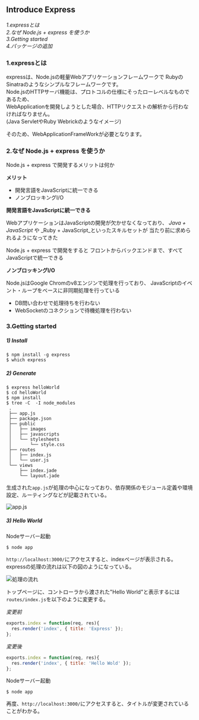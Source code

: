 ## Introduce Express

_1.expressとは_  
_2.なぜ Node.js + express を使うか_  
_3.Getting started_  
_4.パッケージの追加_
  

### 1.expressとは

expressは、Node.jsの軽量Webアプリケーションフレームワークで
RubyのSinatraのようなシンプルなフレームワークです。  
Node.jsのHTTPサーバ機能は、プロトコルの仕様にそったローレベルなものであるため、  
WebApplicationを開発しようとした場合、HTTPリクエストの解析から行わなければなりません。  
(Java ServletやRuby Webrickのようなイメージ)  

そのため、WebApplicationFrameWorkが必要となります。
  

### 2.なぜ Node.js + express を使うか

Node.js + express で開発するメリットは何か  

**メリット**

* 開発言語をJavaScriptに統一できる
* ノンブロッキングI/O


**開発言語をJavaScriptに統一できる**

WebアプリケーションはJavaScriptの開発が欠かせなくなっており、
_Java + JavaScript_ や _Ruby + JavaScript_といったスキルセットが
当たり前に求められるようになってきた

Node.js + express で開発をすると
フロントからバックエンドまで、すべてJavaScriptで統一できる


**ノンブロッキングI/O**

Node.jsはGoogle Chromのv8エンジンで処理を行っており、
JavaScriptのイベント・ループをベースに非同期処理を行っている


* DB問い合わせで処理待ちを行わない
* WebSocketのコネクションで待機処理を行わない
  

### 3.Getting started

##### 1) Install

```shell
$ npm install -g express
$ which express
```

##### 2) Generate

```shell
$ express helloWorld
$ cd helloWorld
$ npm install
$ tree -C  -I node_modules
 .
 ├── app.js
 ├── package.json
 ├── public
 │   ├── images
 │   ├── javascripts
 │   └── stylesheets
 │       └── style.css
 ├── routes
 │   ├── index.js
 │   └── user.js
 └── views
     ├── index.jade
     └── layout.jade
```

生成された`app.js`が処理の中心になっており、依存関係のモジュール定義や環境設定、ルーティングなどが記載されている。

![app.js](https://cacoo.com/diagrams/elk3nlNaVeK4Dayy-555AF.png)
  

##### 3) Hello World

Nodeサーバー起動
```shell
$ node app
```
`http://localhost:3000/`にアクセスすると、indexページが表示される。  
expressの処理の流れは以下の図のようになっている。

![処理の流れ](https://cacoo.com/diagrams/elk3nlNaVeK4Dayy-ED582.png)

トップページに、コントローラから渡された"Hello World"と表示するには
`routes/index.js`を以下のように変更する。

_変更前_
```javascript
exports.index = function(req, res){
  res.render('index', { title: 'Express' });
};
```
_変更後_
```javascript
exports.index = function(req, res){
  res.render('index', { title: 'Hello Wold' });
};
```

Nodeサーバー起動
```shell
$ node app
```
再度、`http://localhost:3000/`にアクセスすると、タイトルが変更されていることがわかる。  
